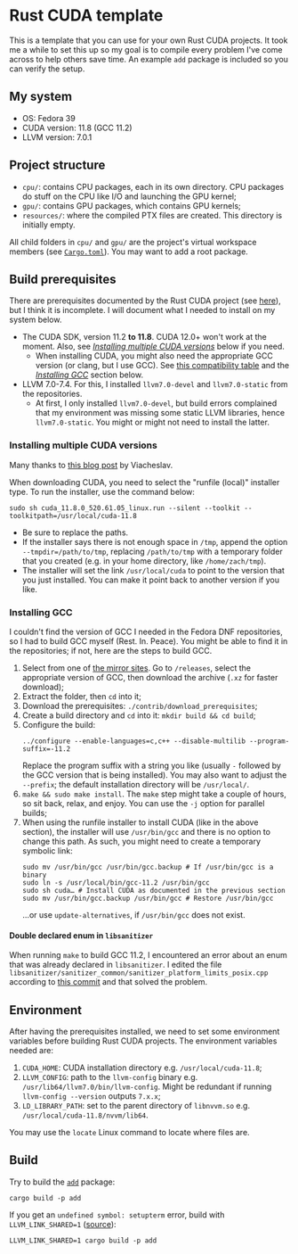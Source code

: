 # Rust CUDA template

This is a template that you can use for your own Rust CUDA projects. It took me
a while to set this up so my goal is to compile every problem I've come across
to help others save time. An example `add` package is included so you can verify
the setup.

## My system

- OS: Fedora 39
- CUDA version: 11.8 (GCC 11.2)
- LLVM version: 7.0.1

## Project structure

- `cpu/`: contains CPU packages, each in its own directory. CPU packages do
  stuff on the CPU like I/O and launching the GPU kernel;
- `gpu/`: contains GPU packages, which contains GPU kernels;
- `resources/`: where the compiled PTX files are created. This directory is
  initially empty.

All child folders in `cpu/` and `gpu/` are the project's virtual workspace
members (see [`Cargo.toml`](Cargo.toml)). You may want to add a root package.

## Build prerequisites

[1]: https://github.com/Rust-GPU/Rust-CUDA/blob/master/guide/src/guide/getting_started.md
[2]: #installing-multiple-cuda-versions
[3]: https://gist.github.com/ax3l/9489132
[4]: #installing-gcc

There are prerequisites documented by the Rust CUDA project (see [here][1]), but
I think it is incomplete. I will document what I needed to install on my system
below.

- The CUDA SDK, version 11.2 **to 11.8**. CUDA 12.0+ won't work at the moment.
  Also, see _[Installing multiple CUDA versions][2]_ below if you need.
  - When installing CUDA, you might also need the appropriate GCC version (or
    clang, but I use GCC). See [this compatibility table][3] and the
    _[Installing GCC][4]_ section below.
- LLVM 7.0-7.4. For this, I installed `llvm7.0-devel` and `llvm7.0-static` from
  the repositories.
  - At first, I only installed `llvm7.0-devel`, but build errors complained that
    my environment was missing some static LLVM libraries, hence
    `llvm7.0-static`. You might or might not need to install the latter.

### Installing multiple CUDA versions

[5]: https://blog.kovalevskyi.com/multiple-version-of-cuda-libraries-on-the-same-machine-b9502d50ae77

Many thanks to [this blog post][5] by Viacheslav.

When downloading CUDA, you need to select the "runfile (local)" installer type.
To run the installer, use the command below:

```shell
sudo sh cuda_11.8.0_520.61.05_linux.run --silent --toolkit --toolkitpath=/usr/local/cuda-11.8
```

- Be sure to replace the paths.
- If the installer says there is not enough space in `/tmp`, append the option
  `--tmpdir=/path/to/tmp`, replacing `/path/to/tmp` with a temporary folder that
  you created (e.g. in your home directory, like `/home/zach/tmp`).
- The installer will set the link `/usr/local/cuda` to point to the version that
  you just installed. You can make it point back to another version if you like.

### Installing GCC

[6]: https://gcc.gnu.org/mirrors.html

I couldn't find the version of GCC I needed in the Fedora DNF repositories, so
I had to build GCC myself (Rest. In. Peace). You might be able to find it in the
repositories; if not, here are the steps to build GCC.

1. Select from one of [the mirror sites][6]. Go to `/releases`, select the
   appropriate version of GCC, then download the archive (`.xz` for faster
   download);
2. Extract the folder, then `cd` into it;
3. Download the prerequisites: `./contrib/download_prerequisites`;
4. Create a build directory and `cd` into it: `mkdir build && cd build`;
5. Configure the build:
    ```shell
    ../configure --enable-languages=c,c++ --disable-multilib --program-suffix=-11.2
    ```
    Replace the program suffix with a string you like (usually `-` followed by
    the GCC version that is being installed). You may also want to adjust the
    `--prefix`; the default installation directory will be `/usr/local/`.
6. `make && sudo make install`. The `make` step might take a couple of hours, so
   sit back, relax, and enjoy. You can use the `-j` option for parallel builds;
7. When using the runfile installer to install CUDA (like in the above section),
   the installer will use `/usr/bin/gcc` and there is no option to change this
   path. As such, you might need to create a temporary symbolic link:
    ```shell
    sudo mv /usr/bin/gcc /usr/bin/gcc.backup # If /usr/bin/gcc is a binary
    sudo ln -s /usr/local/bin/gcc-11.2 /usr/bin/gcc
    sudo sh cuda… # Install CUDA as documented in the previous section
    sudo mv /usr/bin/gcc.backup /usr/bin/gcc # Restore /usr/bin/gcc
    ```
   …or use `update-alternatives`, if `/usr/bin/gcc` does not exist.

#### Double declared enum in `libsanitizer`

[7]: https://github.com/gcc-mirror/gcc/commit/d2356ebb0084a0d80dbfe33040c9afe938c15d19

When running `make` to build GCC 11.2, I encountered an error about an enum that
was already declared in `libsanitizer`. I edited the file
`libsanitizer/sanitizer_common/sanitizer_platform_limits_posix.cpp` according to
[this commit][7] and that solved the problem.

## Environment

After having the prerequisites installed, we need to set some environment
variables before building Rust CUDA projects. The environment variables needed
are:

1. `CUDA_HOME`: CUDA installation directory e.g. `/usr/local/cuda-11.8`;
2. `LLVM_CONFIG`: path to the `llvm-config` binary e.g.
   `/usr/lib64/llvm7.0/bin/llvm-config`. Might be redundant if
   running `llvm-config --version` outputs `7.x.x`;
3. `LD_LIBRARY_PATH`: set to the parent directory of `libnvvm.so` e.g.
   `/usr/local/cuda-11.8/nvvm/lib64`.

You may use the `locate` Linux command to locate where files are.

## Build

[8]: https://github.com/Rust-GPU/Rust-CUDA/issues/7#issuecomment-979426844

Try to build the [`add`](cpu/add) package:

```shell
cargo build -p add
```

If you get an `undefined symbol: setupterm` error, build with
`LLVM_LINK_SHARED=1` ([source][8]):

```shell
LLVM_LINK_SHARED=1 cargo build -p add
```
